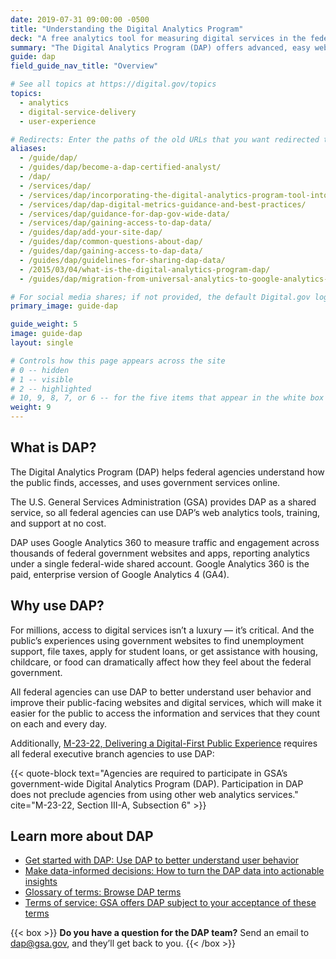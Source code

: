 ```yaml
---
date: 2019-07-31 09:00:00 -0500
title: "Understanding the Digital Analytics Program"
deck: "A free analytics tool for measuring digital services in the federal government"
summary: "The Digital Analytics Program (DAP) offers advanced, easy web analytics for federal agencies."
guide: dap
field_guide_nav_title: "Overview"

# See all topics at https://digital.gov/topics
topics:
  - analytics
  - digital-service-delivery
  - user-experience

# Redirects: Enter the paths of the old URLs that you want redirected to this page.
aliases:
  - /guide/dap/
  - /guides/dap/become-a-dap-certified-analyst/
  - /dap/
  - /services/dap/
  - /services/dap/incorporating-the-digital-analytics-program-tool-into-your-agencys-metric-program/
  - /services/dap/dap-digital-metrics-guidance-and-best-practices/
  - /services/dap/guidance-for-dap-gov-wide-data/
  - /services/dap/gaining-access-to-dap-data/
  - /guides/dap/add-your-site-dap/
  - /guides/dap/common-questions-about-dap/
  - /guides/dap/gaining-access-to-dap-data/
  - /guides/dap/guidelines-for-sharing-dap-data/
  - /2015/03/04/what-is-the-digital-analytics-program-dap/
  - /guides/dap/migration-from-universal-analytics-to-google-analytics-4/

# For social media shares; if not provided, the default Digital.gov logo card appears.
primary_image: guide-dap

guide_weight: 5
image: guide-dap
layout: single

# Controls how this page appears across the site
# 0 -- hidden
# 1 -- visible
# 2 -- highlighted
# 10, 9, 8, 7, or 6 -- for the five items that appear in the white box on homepage; 10 is first or at the top, and 6 is fifth or last.
weight: 9
---
```


## What is DAP?

The Digital Analytics Program (DAP) helps federal agencies understand how the public finds, accesses, and uses government services online.

The U.S. General Services Administration (GSA) provides DAP as a shared service, so all federal agencies can use DAP’s web analytics tools, training, and support at no cost.

DAP uses Google Analytics 360 to measure traffic and engagement across thousands of federal government websites and apps, reporting analytics under a single federal-wide shared account. Google Analytics 360 is the paid, enterprise version of Google Analytics 4 (GA4).

## Why use DAP?

For millions, access to digital services isn’t a luxury — it’s critical. And the public’s experiences using government websites to find unemployment support, file taxes, apply for student loans, or get assistance with housing, childcare, or food can dramatically affect how they feel about the federal government.

All federal agencies can use DAP to better understand user behavior and improve their public-facing websites and digital services, which will make it easier for the public to access the information and services that they count on each and every day.

Additionally, [M-23-22, Delivering a Digital-First Public Experience](https://digital.gov/resources/delivering-digital-first-public-experience/) requires all federal executive branch agencies to use DAP:

{{< quote-block text="Agencies are required to participate in GSA’s government-wide Digital Analytics Program (DAP). Participation in DAP does not preclude agencies from using other web analytics services." cite="M-23-22, Section III-A, Subsection 6" >}}

## Learn more about DAP

- [Get started with DAP: Use DAP to better understand user behavior](https://digital.gov/guides/dap/get-started-with-dap/#content-start)
- [Make data-informed decisions: How to turn the DAP data into actionable insights](https://digital.gov/guides/dap/make-data-informed-decisions/#content-start)
- [Glossary of terms: Browse DAP terms](https://digital.gov/guides/dap/glossary-of-terms/#content-start)
- [Terms of service: GSA offers DAP subject to your acceptance of these terms](https://digital.gov/guides/dap/gsa-dap-terms-of-service/#content-start)

{{< box >}}
**Do you have a question for the DAP team?** Send an email to [dap@gsa.gov](mailto:dap@gsa.gov), and they’ll get back to you.
{{< /box >}}
